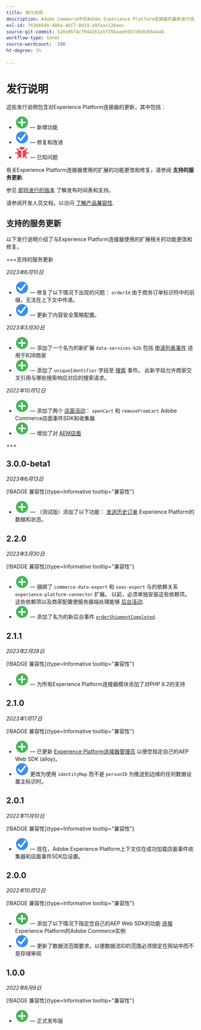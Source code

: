```yaml
---
title: 发行说明
description: Adobe Commerce中的Adobe Experience Platform连接器的最新发行信息。
exl-id: 7636664b-488a-46f7-8d19-a9faac126aec
source-git-commit: 520a05f4cf944261a5f35baae045318e836b4a4b
workflow-type: tm+mt
source-wordcount: '390'
ht-degree: 1%

---
```


# 发行说明

这些发行说明包含对Experience Platform连接器的更新，其中包括：

* ![新](../assets/new.svg)  — 新增功能
* ![修复](../assets/fix.svg)  — 修复和改进
* ![错误](../assets/bug.svg)  — 已知问题

有关Experience Platform连接器使用的扩展的功能更改和修复，请参阅 **支持的服务更新**.

参见 [即将发行的版本](https://experienceleague.adobe.com/docs/commerce-operations/release/planning/schedule.html) 了解发布时间表和支持。

请参阅开发人员文档，以访问 [了解产品兼容性](https://experienceleague.adobe.com/docs/commerce-operations/release/product-availability.html).

## 支持的服务更新

以下发行说明介绍了与Experience Platform连接器使用的扩展相关的功能更改和修复。

+++支持的服务更新

_2023年6月10日_

* ![修复](../assets/fix.svg)  — 修复了以下情况下出现的问题： `orderId` 由于商务订单标识符中的前缀，无法在上下文中传递。
* ![修复](../assets/fix.svg)  — 更新了内容安全策略配置。

_2023年3月30日_

* ![新](../assets/new.svg)  — 添加了一个名为的新扩展 `data-services-b2b` 包括 [申请列表事件](events.md#b2b-events) 适用于B2B商家
* ![新](../assets/new.svg)  — 添加了 `uniqueIdentifier` 字段至 [搜索](events.md#search-events) 事件。 此新字段允许商家交叉引用与哪些搜索响应对应的搜索请求。

_2022年10月12日_

* ![新](../assets/new.svg)  — 添加了两个 [店面活动](events.md)： `openCart` 和 `removeFromCart` Adobe Commerce店面事件SDK和收集器
* ![新](../assets/new.svg)  — 增加了对 [AEM店面](overview.md#aem-support)

+++

## 3.0.0-beta1

_2023年6月13日_

[!BADGE 兼容性]{type=Informative tooltip="兼容性"}

* ![新](../assets/new.svg)  — （测试版）添加了以下功能： [发送历史订单](connect-data.md#beta-send-historical-order-data) Experience Platform的数据和状态。

## 2.2.0

_2023年3月30日_

[!BADGE 兼容性]{type=Informative tooltip="兼容性"}

* ![新](../assets/new.svg)  — 捆绑了 `commerce-data-export` 和 `saas-export` 与的依赖关系 `experience-platform-connector` 扩展。 以前，必须单独安装这些依赖项。 这些依赖项以及商家配置使服务器端处理能够 [后台活动](events.md#back-office-events).
* ![新](../assets/new.svg)  — 添加了名为的新后台事件 [`orderShipmentCompleted`](events.md#ordershipmentcompleted).

## 2.1.1

_2023年2月28日_

[!BADGE 兼容性]{type=Informative tooltip="兼容性"}

* ![新](../assets/new.svg)  — 为所有Experience Platform连接器模块添加了对PHP 8.2的支持

## 2.1.0

_2023年1月17日_

[!BADGE 兼容性]{type=Informative tooltip="兼容性"}

* ![新](../assets/new.svg)  — 已更新 [Experience Platform连接器管理员](connect-data.md) 以便您指定自己的AEP Web SDK (alloy)。
* ![修复](../assets/fix.svg) 更改为使用 `identityMap` 而不是 `personID` 为推送到边缘的任何数据设置主标识时。

## 2.0.1

_2022年11月10日_

[!BADGE 兼容性]{type=Informative tooltip="兼容性"}

* ![已修复的问题](../assets/fix.svg)  — 现在，Adobe Experience Platform上下文仅在成功加载店面事件收集器和店面事件SDK后设置。

## 2.0.0

_2022年10月12日_

[!BADGE 兼容性]{type=Informative tooltip="兼容性"}

* ![新](../assets/new.svg)  — 添加了以下情况下指定您自己的AEP Web SDK的功能 [连接](connect-data.md) Experience Platform的Adobe Commerce实例
* ![修复](../assets/fix.svg)  — 更新了数据流范围要求，以便数据流ID的范围必须限定在网站中而不是存储审阅

## 1.0.0

_2022年8月9日_

[!BADGE 兼容性]{type=Informative tooltip="兼容性"}

* ![新](../assets/new.svg)  — 正式发布版
